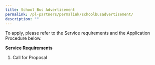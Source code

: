 ```yaml
---
title: School Bus Advertisement
permalink: /pl-partners/permalink/schoolbusadvertisement/
description: ""
---
```

To apply, please refer to the Service requirements and the Application Procedure below.

**Service Requirements**
1. Call for Proposal

